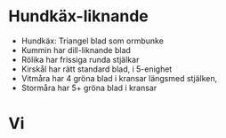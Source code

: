 # Hundkäx-liknande
- Hundkäx: Triangel blad som ormbunke
- Kummin har dill-liknande blad
- Rölika har frissiga runda stjälkar
- Kirskål har rätt standard blad, i 5-enighet
- Vitmåra har 4 gröna blad i kransar längsmed stjälken,
- Stormåra har 5+ gröna blad i kransar
# Vi